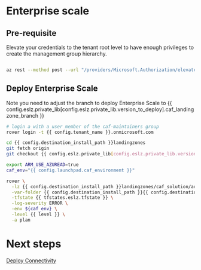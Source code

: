 
# Enterprise scale

## Pre-requisite

Elevate your credentials to the tenant root level to have enough privileges to create the management group hierarchy.

```bash

az rest --method post --url "/providers/Microsoft.Authorization/elevateAccess?api-version=2016-07-01"

```

## Deploy Enterprise Scale

Note you need to adjust the branch to deploy Enterprise Scale to {{ config.eslz.private_lib[config.eslz.private_lib.version_to_deploy].caf_landingzone_branch }}

```bash
# login a with a user member of the caf-maintainers group
rover login -t {{ config.tenant_name }}.onmicrosoft.com

cd {{ config.destination_install_path }}landingzones
git fetch origin
git checkout {{ config.eslz.private_lib[config.eslz.private_lib.version_to_deploy].caf_landingzone_branch }}

export ARM_USE_AZUREAD=true
caf_env="{{ config.launchpad.caf_environment }}"

rover \
  -lz {{ config.destination_install_path }}landingzones/caf_solution/add-ons/caf_eslz \
  -var-folder {{ config.destination_install_path }}{{ config.destination_relative_base_path }}/{{ level }}/{{ base_folder }} \
  -tfstate {{ tfstates.eslz.tfstate }} \
  -log-severity ERROR \
  -env ${caf_env} \
  -level {{ level }} \
  -a plan

```

# Next steps

 [Deploy Connectivity](../../level2/connectivity/readme.md)
 